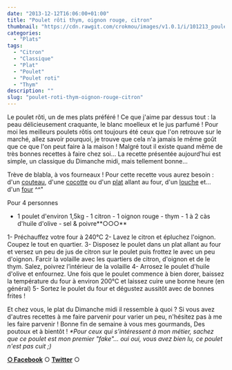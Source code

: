 ```yaml
---
date: "2013-12-12T16:06:00+01:00"
title: "Poulet rôti thym, oignon rouge, citron"
thumbnail: "https://cdn.rawgit.com/crokmou/images/v1.0.1/i/101213_poulet_roti_thym_0001.jpg"
categories:
  - "Plats"
tags:
  - "Citron"
  - "Classique"
  - "Plat"
  - "Poulet"
  - "Poulet roti"
  - "Thym"
description: ""
slug: "poulet-roti-thym-oignon-rouge-citron"
---
```


Le poulet rôti, un de mes plats préféré ! Ce que j'aime par dessus tout : la peau délicieusement craquante, le blanc moelleux et le jus parfumé ! Pour moi les meilleurs poulets rôtis ont toujours été ceux que l'on retrouve sur le marché, allez savoir pourquoi, je trouve que cela n'a jamais le même goût que ce que l'on peut faire à la maison ! Malgré tout il existe quand même de très bonnes recettes à faire chez soi... La recette présentée aujourd'hui est simple, un classique du Dimanche midi, mais tellement bonne...

Trève de blabla, à vos fourneaux ! Pour cette recette vous aurez besoin : d'un [couteau](http://www.rueducommerce.fr/m/pl/malid:12468606), d'une [cocotte](http://www.rueducommerce.fr/m/pl/malid:90) ou d'un [plat](http://www.rueducommerce.fr/index/plat%20a%20rotir) allant au four, d'un [louche](http://www.rueducommerce.fr/m/pl/malid:48515365) et... d'un [four](http://www.rueducommerce.fr/m/pl/malid:9404136) ^^"

Pour 4 personnes

- 1 poulet d'environ 1,5kg - 1 citron - 1 oignon rouge - thym - 1 à 2 càs d'huile d'olive - sel & poivre**○○○**

1- Préchauffez votre four à 240°C 2- Lavez le citron et épluchez l'oignon. Coupez le tout en quartier. 3- Disposez le poulet dans un plat allant au four et versez un peu de jus de citron sur le poulet puis frottez le avec un peu d'oignon. Farcir la volaille avec les quartiers de citron, d'oignon et de le thym. Salez, poivrez l’intérieur de la volaille 4- Arrosez le poulet d'huile d'olive et enfournez. Une fois que le poulet commence à bien dorer, baissez la température du four à environ 200°C et laissez cuire une bonne heure (en général) 5- Sortez le poulet du four et dégustez aussitôt avec de bonnes frites !

Et chez vous, le plat du Dimanche midi il ressemble à quoi ? Si vous avez d'autres recettes à me faire parvenir pour varier un peu, n'hésitez pas à me les faire parvenir ! Bonne fin de semaine à vous mes gourmands, Des poutoux et à bientôt ! _*Pour ceux qui s’intéressent à mon métier, sachez que ce poulet est mon premier "fake"... oui oui, vous avez bien lu, ce poulet n'est pas cuit ;)_

[**○<span style="font-size: xx-small; margin: 0px; outline: 0px; padding: 0px;"><span style="font-family: Arial, Helvetica, sans-serif; margin: 0px; outline: 0px; padding: 0px;"> </span></span>Facebook**](https://www.facebook.com/pages/CroKMou/148093255259077) ○ [**Twitter**](https://twitter.com/Crokmou) ○